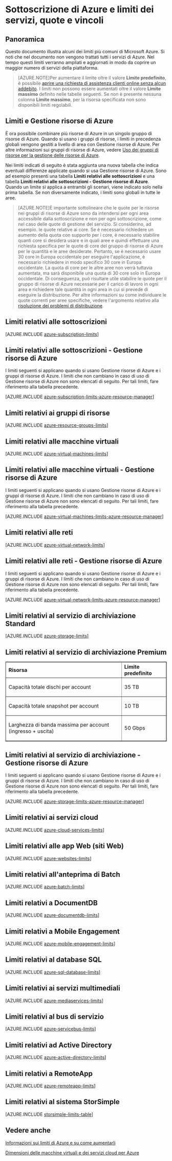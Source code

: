 <properties
	pageTitle="Limiti quote e vincoli delle sottoscrizioni e dei servizi di Azure"
	description="Fornisce un elenco di limiti, quote e vincoli comuni relativi alle sottoscrizioni e ai servizi di Azure. Sono incluse informazioni su come aumentare i limiti e i valori massimi."
	services=""
	documentationCenter=""
	authors="rothja"
	manager="jeffreyg"
	editor="mollybos"/>

<tags
	ms.service="multiple"
	ms.workload="multiple"
	ms.tgt_pltfrm="na"
	ms.devlang="na"
	ms.topic="article"
	ms.date="06/07/2015"
	ms.author="jroth"/>

# Sottoscrizione di Azure e limiti dei servizi, quote e vincoli

## Panoramica

Questo documento illustra alcuni dei limiti più comuni di Microsoft Azure. Si noti che nel documento non vengono trattati tutti i servizi di Azure. Nel tempo questi limiti verranno ampliati e aggiornati in modo da coprire un maggior numero di servizi della piattaforma.

> [AZURE.NOTE]Per aumentare il limite oltre il valore **Limite predefinito**, è possibile [aprire una richiesta di assistenza clienti online senza alcun addebito](http://azure.microsoft.com/blog/2014/06/04/azure-limits-quotas-increase-requests/). I limiti non possono essere aumentati oltre il valore **Limite massimo** definito nelle tabelle seguenti. Se non è presente nessuna colonna **Limite massimo**, per la risorsa specificata non sono disponibili limiti regolabili.

## Limiti e Gestione risorse di Azure

È ora possibile combinare più risorse di Azure in un singolo gruppo di risorse di Azure. Quando si usano i gruppi di risorse, i limiti in precedenza globali vengono gestiti a livello di area con Gestione risorse di Azure. Per altre informazioni sui gruppi di risorse di Azure, vedere [Uso dei gruppi di risorse per la gestione delle risorse di Azure](resource-group-portal.md).

Nei limiti indicati di seguito è stata aggiunta una nuova tabella che indica eventuali differenze applicate quando si usa Gestione risorse di Azure. Sono ad esempio presenti una tabella **Limiti relativi alle sottoscrizioni** e una tabella **Limiti relativi alle sottoscrizioni - Gestione risorse di Azure**. Quando un limite si applica a entrambi gli scenari, viene indicato solo nella prima tabella. Se non diversamente indicato, i limiti sono globali in tutte le aree.

> [AZURE.NOTE]È importante sottolineare che le quote per le risorse nei gruppi di risorse di Azure sono da intendersi per ogni area accessibile dalla sottoscrizione e non per ogni sottoscrizione, come nel caso delle quote di gestione del servizio. Si considerino, ad esempio. le quote relative ai core. Se è necessario richiedere un aumento della quota con supporto per i core, è necessario stabilire quanti core si desidera usare e in quali aree e quindi effettuare una richiesta specifica per le quote di core del gruppo di risorse di Azure per le quantità e le aree desiderate. Pertanto, se è necessario usare 30 core in Europa occidentale per eseguire l'applicazione, è necessario richiedere in modo specifico 30 core in Europa occidentale. La quota di core per le altre aree non verrà tuttavia aumentata, ma sarà disponibile una quota di 30 core solo in Europa occidentale. <!-- --> Di conseguenza, può risultare utile stabilire le quote per il gruppo di risorse di Azure necessarie per il carico di lavoro in ogni area e richiedere tale quantità in ogni area in cui si prevede di eseguire la distribuzione. Per altre informazioni su come individuare le quote correnti per aree specifiche, vedere l'argomento relativo alla [risoluzione dei problemi di distribuzione](resource-group-deploy-debug.md##authentication-subscription-role-and-quota-issues).

## Limiti relativi alle sottoscrizioni

[AZURE.INCLUDE [azure-subscription-limits](../includes/azure-subscription-limits.md)]


## Limiti relativi alle sottoscrizioni - Gestione risorse di Azure 

I limiti seguenti si applicano quando si usano Gestione risorse di Azure e i gruppi di risorse di Azure. I limiti che non cambiano in caso di uso di Gestione risorse di Azure non sono elencati di seguito. Per tali limiti, fare riferimento alla tabella precedente.

[AZURE.INCLUDE [azure-subscription-limits-azure-resource-manager](../includes/azure-subscription-limits-azure-resource-manager.md)]


## Limiti relativi ai gruppi di risorse

[AZURE.INCLUDE [azure-resource-groups-limits](../includes/azure-resource-groups-limits.md)]


## Limiti relativi alle macchine virtuali

[AZURE.INCLUDE [azure-virtual-machines-limits](../includes/azure-virtual-machines-limits.md)]


## Limiti relativi alle macchine virtuali - Gestione risorse di Azure

I limiti seguenti si applicano quando si usano Gestione risorse di Azure e i gruppi di risorse di Azure. I limiti che non cambiano in caso di uso di Gestione risorse di Azure non sono elencati di seguito. Per tali limiti, fare riferimento alla tabella precedente.

[AZURE.INCLUDE [azure-virtual-machines-limits-azure-resource-manager](../includes/azure-virtual-machines-limits-azure-resource-manager.md)]


## Limiti relativi alle reti

[AZURE.INCLUDE [azure-virtual-network-limits](../includes/azure-virtual-network-limits.md)]


## Limiti relativi alle reti - Gestione risorse di Azure

I limiti seguenti si applicano quando si usano Gestione risorse di Azure e i gruppi di risorse di Azure. I limiti che non cambiano in caso di uso di Gestione risorse di Azure non sono elencati di seguito. Per tali limiti, fare riferimento alla tabella precedente.

[AZURE.INCLUDE [azure-virtual-network-limits-azure-resource-manager](../includes/azure-virtual-network-limits-azure-resource-manager.md)]


## Limiti relativi al servizio di archiviazione Standard

[AZURE.INCLUDE [azure-storage-limits](../includes/azure-storage-limits.md)]

## Limiti relativi al servizio di archiviazione Premium

<table cellspacing="0" border="1">
<tr>
   <th align="left" valign="middle">Risorsa</th>
   <th align="left" valign="middle">Limite predefinito</th>
</tr>
<tr>
   <td valign="middle"><p>Capacità totale dischi per account</p></td>
   <td valign="middle"><p>35 TB</p></td>
</tr>
<tr>
   <td valign="middle"><p>Capacità totale snapshot per account</p></td>
   <td valign="middle"><p>10 TB</p></td>
</tr>
<tr>
   <td valign="middle"><p>Larghezza di banda massima per account (ingresso + uscita)</p></td>
   <td valign="middle"><p>50 Gbps</p></td>
</tr>
</table>


## Limiti relativi al servizio di archiviazione - Gestione risorse di Azure

I limiti seguenti si applicano quando si usano Gestione risorse di Azure e i gruppi di risorse di Azure. I limiti che non cambiano in caso di uso di Gestione risorse di Azure non sono elencati di seguito. Per tali limiti, fare riferimento alla tabella precedente.

[AZURE.INCLUDE [azure-storage-limits-azure-resource-manager](../includes/azure-storage-limits-azure-resource-manager.md)]


## Limiti relativi ai servizi cloud

[AZURE.INCLUDE [azure-cloud-services-limits](../includes/azure-cloud-services-limits.md)]


## Limiti relativi alle app Web (siti Web)

[AZURE.INCLUDE [azure-websites-limits](../includes/azure-websites-limits.md)]


## Limiti relativi all'anteprima di Batch

[AZURE.INCLUDE [azure-batch-limits](../includes/azure-batch-limits.md)]


## Limiti relativi a DocumentDB

[AZURE.INCLUDE [azure-documentdb-limits](../includes/azure-documentdb-limits.md)]


## Limiti relativi a Mobile Engagement

[AZURE.INCLUDE [azure-mobile-engagement-limits](../includes/azure-mobile-engagement-limits.md)]


## Limiti relativi al database SQL

[AZURE.INCLUDE [azure-sql-database-limits](../includes/azure-sql-database-limits.md)]


## Limiti relativi ai servizi multimediali

[AZURE.INCLUDE [azure-mediaservices-limits](../includes/azure-mediaservices-limits.md)]


## Limiti relativi al bus di servizio

[AZURE.INCLUDE [azure-servicebus-limits](../includes/azure-servicebus-limits.md)]


## Limiti relativi ad Active Directory

[AZURE.INCLUDE [azure-active-directory-limits](../includes/azure-active-directory-limits.md)]


## Limiti relativi a RemoteApp

[AZURE.INCLUDE [azure-remoteapp-limits](../includes/azure-remoteapp-limits.md)]

## Limiti relativi al sistema StorSimple

[AZURE.INCLUDE [storsimple-limits-table](../includes/storsimple-limits-table.md)]
 
## Vedere anche

[Informazioni sui limiti di Azure e su come aumentarli](http://azure.microsoft.com/blog/2014/06/04/azure-limits-quotas-increase-requests/)

[Dimensioni delle macchine virtuali e dei servizi cloud per Azure](http://msdn.microsoft.com/library/azure/dn197896.aspx)

<!---HONumber=62-->